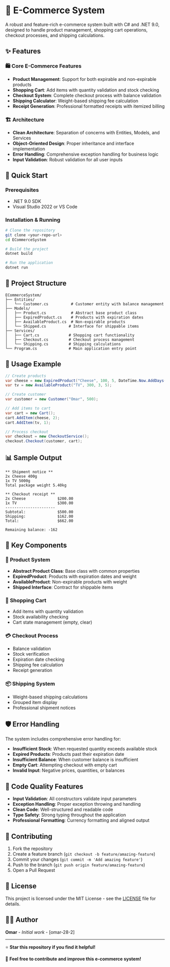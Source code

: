 # 🛒 E-Commerce System

A robust and feature-rich e-commerce system built with C# and .NET 9.0, designed to handle product management, shopping cart operations, checkout processes, and shipping calculations.

## ✨ Features

### 🛍️ **Core E-Commerce Features**
- **Product Management**: Support for both expirable and non-expirable products
- **Shopping Cart**: Add items with quantity validation and stock checking
- **Checkout System**: Complete checkout process with balance validation
- **Shipping Calculator**: Weight-based shipping fee calculation
- **Receipt Generation**: Professional formatted receipts with itemized billing

### 🏗️ **Architecture**
- **Clean Architecture**: Separation of concerns with Entities, Models, and Services
- **Object-Oriented Design**: Proper inheritance and interface implementation
- **Error Handling**: Comprehensive exception handling for business logic
- **Input Validation**: Robust validation for all user inputs

## 🚀 Quick Start

### Prerequisites
- .NET 9.0 SDK
- Visual Studio 2022 or VS Code

### Installation & Running
```bash
# Clone the repository
git clone <your-repo-url>
cd ECommerceSystem

# Build the project
dotnet build

# Run the application
dotnet run
```

## 📁 Project Structure

```
ECommerceSystem/
├── Entities/
│   └── Customer.cs          # Customer entity with balance management
├── Models/
│   ├── Product.cs           # Abstract base product class
│   ├── ExpiredProduct.cs    # Products with expiration dates
│   ├── AvailableProduct.cs  # Non-expirable products
│   └── Shipped.cs          # Interface for shippable items
├── Services/
│   ├── Cart.cs             # Shopping cart functionality
│   ├── Checkout.cs         # Checkout process management
│   └── Shipping.cs         # Shipping calculations
└── Program.cs              # Main application entry point
```

## 🎯 Usage Example

```csharp
// Create products
var cheese = new ExpiredProduct("Cheese", 100, 5, DateTime.Now.AddDays(5), 0.2);
var tv = new AvailableProduct("TV", 300, 3, 5);

// Create customer
var customer = new Customer("Omar", 500);

// Add items to cart
var cart = new Cart();
cart.AddItem(cheese, 2);
cart.AddItem(tv, 1);

// Process checkout
var checkout = new CheckoutService();
checkout.Checkout(customer, cart);
```

## 📊 Sample Output

```
** Shipment notice **
2x Cheese 400g
1x TV 5000g
Total package weight 5.40kg

** Checkout receipt **
2x Cheese              $200.00
1x TV                  $300.00
----------------------
Subtotal:              $500.00
Shipping:              $162.00
Total:                 $662.00

Remaining balance: -162
```

## 🔧 Key Components

### 🏪 **Product System**
- **Abstract Product Class**: Base class with common properties
- **ExpiredProduct**: Products with expiration dates and weight
- **AvailableProduct**: Non-expirable products with weight
- **Shipped Interface**: Contract for shippable items

### 🛒 **Shopping Cart**
- Add items with quantity validation
- Stock availability checking
- Cart state management (empty, clear)

### 💳 **Checkout Process**
- Balance validation
- Stock verification
- Expiration date checking
- Shipping fee calculation
- Receipt generation

### 📦 **Shipping System**
- Weight-based shipping calculations
- Grouped item display
- Professional shipment notices

## 🛡️ Error Handling

The system includes comprehensive error handling for:
- **Insufficient Stock**: When requested quantity exceeds available stock
- **Expired Products**: Products past their expiration date
- **Insufficient Balance**: When customer balance is insufficient
- **Empty Cart**: Attempting checkout with empty cart
- **Invalid Input**: Negative prices, quantities, or balances

## 🎨 Code Quality Features

- **Input Validation**: All constructors validate input parameters
- **Exception Handling**: Proper exception throwing and handling
- **Clean Code**: Well-structured and readable code
- **Type Safety**: Strong typing throughout the application
- **Professional Formatting**: Currency formatting and aligned output


## 🤝 Contributing

1. Fork the repository
2. Create a feature branch (`git checkout -b feature/amazing-feature`)
3. Commit your changes (`git commit -m 'Add amazing feature'`)
4. Push to the branch (`git push origin feature/amazing-feature`)
5. Open a Pull Request

## 📝 License

This project is licensed under the MIT License - see the [LICENSE](LICENSE) file for details.

## 👨‍💻 Author

**Omar** - *Initial work* - [omar-28-2]

---

⭐ **Star this repository if you find it helpful!**

🔄 **Feel free to contribute and improve this e-commerce system!**
